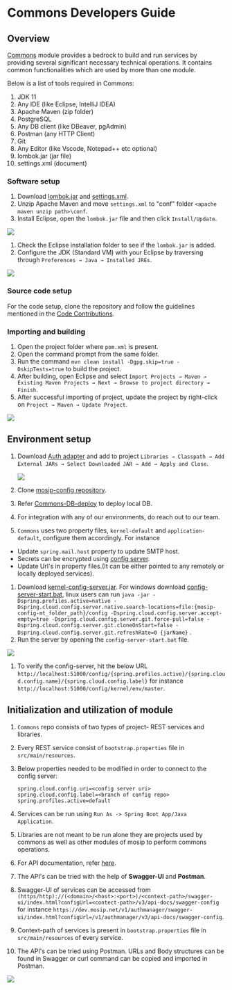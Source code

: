 # Commons Developers Guide

## Overview

[Commons](https://docs.mosip.io/1.2.0/modules/commons) module provides a bedrock to build and run services by providing several significant necessary technical operations. It contains common functionalities which are used by more than one module.

Below is a list of tools required in Commons:

1. JDK 11
2. Any IDE (like Eclipse, IntelliJ IDEA)
3. Apache Maven (zip folder)
4. PostgreSQL
5. Any DB client (like DBeaver, pgAdmin)
6. Postman (any HTTP Client)
7. Git
8. Any Editor (like Vscode, Notepad++ etc optional)
9. lombok.jar (jar file)
10. settings.xml (document)

### Software setup

1. Download [lombok.jar](https://projectlombok.org/download) and [settings.xml](https://github.com/mosip/documentation/tree/1.2.0/docs/_files/commons/settings.xml).
2. Unzip Apache Maven and move `settings.xml` to "conf" folder `<apache maven unzip path>\conf`.
3. Install Eclipse, open the `lombok.jar` file and then click `Install/Update`.

![](../../../.gitbook/assets/lombok-configuration.png)

1. Check the Eclipse installation folder to see if the `lombok.jar` is added.
2. Configure the JDK (Standard VM) with your Eclipse by traversing through `Preferences → Java → Installed JREs`.

![](../../../.gitbook/assets/installed-jre.png)

### Source code setup

For the code setup, clone the repository and follow the guidelines mentioned in the [Code Contributions](https://docs.mosip.io/1.2.0/community/code-contributions).

### Importing and building

1. Open the project folder where `pom.xml` is present.
2. Open the command prompt from the same folder.
3. Run the command `mvn clean install -Dgpg.skip=true -DskipTests=true` to build the project.
4. After building, open Eclipse and select `Import Projects → Maven → Existing Maven Projects → Next → Browse to project directory → Finish`.
5. After successful importing of project, update the project by right-click on `Project → Maven → Update Project`.

![](../../../.gitbook/assets/import-project.png)

## Environment setup

1.  Download [Auth adapter](https://oss.sonatype.org/#nexus-search;gav~~kernel-auth-adapter~1.2.0-SNAPSHOT~~) and add to project `Libraries → Classpath → Add External JARs → Select Downloaded JAR → Add → Apply and Close`.

    ![](../../../.gitbook/assets/add-external-library.png)
2. Clone [mosip-config repository](https://github.com/mosip/mosip-config).
3. Refer [Commons-DB-deploy](https://github.com/mosip/commons/blob/release-1.2.0/db_scripts/README.md) to deploy local DB.
4. For integration with any of our environments, do reach out to our team.
5. `Commons` uses two property files, `kernel-default` and `application-default`, configure them accordingly. For instance

* Update `spring.mail.host` property to update SMTP host.
* Secrets can be encrypted using [config server](https://cloud.spring.io/spring-cloud-config/reference/html/#_encryption_and_decryption).
* Update Url's in property files.(It can be either pointed to any remotely or locally deployed services).

1. Download [kernel-config-server.jar](https://oss.sonatype.org/#nexus-search;gav~~kernel-config-server~1.2.0-SNAPSHOT~~). For windows download [config-server-start.bat](../../../_files/commons/config-server-start.bat), linux users can run `java -jar -Dspring.profiles.active=native -Dspring.cloud.config.server.native.search-locations=file:{mosip-config-mt_folder_path}/config -Dspring.cloud.config.server.accept-empty=true -Dspring.cloud.config.server.git.force-pull=false -Dspring.cloud.config.server.git.cloneOnStart=false -Dspring.cloud.config.server.git.refreshRate=0 {jarName}` .
2. Run the server by opening the `config-server-start.bat` file.

![](../../../.gitbook/assets/run-server.png)

1. To verify the config-server, hit the below URL `http://localhost:51000/config/{spring.profiles.active}/{spring.cloud.config.name}/{spring.cloud.config.label}` for instance `http://localhost:51000/config/kernel/env/master`.

## Initialization and utilization of module

1. `Commons` repo consists of two types of project- REST services and libraries.
2. Every REST service consist of `bootstrap.properties` file in `src/main/resources`.
3.  Below properties needed to be modified in order to connect to the config server:

    ```
    spring.cloud.config.uri=<config server uri>
    spring.cloud.config.label=<branch of config repo>
    spring.profiles.active=default
    ```
4. Services can be run using `Run As -> Spring Boot App/Java Application`.
5. Libraries are not meant to be run alone they are projects used by commons as well as other modules of mosip to perform commons operations.
6. For API documentation, refer [here](https://docs.mosip.io/1.2.0/api).
7. The API's can be tried with the help of **Swagger-UI** and **Postman**.
8. Swagger-UI of services can be accessed from `(https/http)://(<domain>/<host>:<port>)/<context-path>/swagger-ui/index.html?configUrl=<contect-path>/v3/api-docs/swagger-config` for instance `https://dev.mosip.net/v1/authmanager/swagger-ui/index.html?configUrl=/v1/authmanager/v3/api-docs/swagger-config`.
9. Context-path of services is present in `bootstrap.properties` file in `src/main/resources` of every service.
10. The API's can be tried using Postman. URLs and Body structures can be found in Swagger or curl command can be copied and imported in Postman.

![](../../../.gitbook/assets/postman-import-curl.png)

